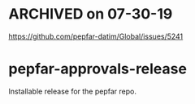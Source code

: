# ARCHIVED on 07-30-19
https://github.com/pepfar-datim/Global/issues/5241

pepfar-approvals-release
========================

Installable release for the pepfar repo.
